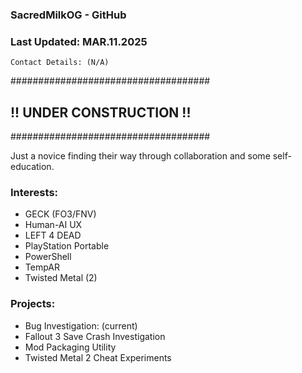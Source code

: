 ### SacredMilkOG - GitHub 
### Last Updated: MAR.11.2025 
 
    Contact Details: (N/A)
 
#################################### 
##    !! UNDER CONSTRUCTION !!    ## 
#################################### 

Just a novice finding their way through collaboration and some self-education.

### Interests: 
- GECK (FO3/FNV) 
- Human-AI UX 
- LEFT 4 DEAD 
- PlayStation Portable 
- PowerShell
- TempAR 
- Twisted Metal (2)

### Projects: 
- Bug Investigation: (current)
- Fallout 3 Save Crash Investigation
- Mod Packaging Utility 
- Twisted Metal 2 Cheat Experiments 



<!---
SacredMilkOG/SacredMilkOG is a ✨ special ✨ repository because its `README.md` (this file) appears on your GitHub profile.
You can click the Preview link to take a look at your changes.
--->
